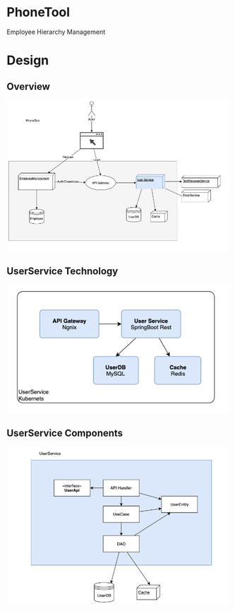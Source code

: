 # PhoneTool
Employee Hierarchy Management 

# Design

## Overview
![Overview](design/images/Overview.png)

## UserService Technology
![UserServiceTech](design/images/UserServiceTech.png)

## UserService Components
![UserService Components](design/images/UserServiceComponents.png)